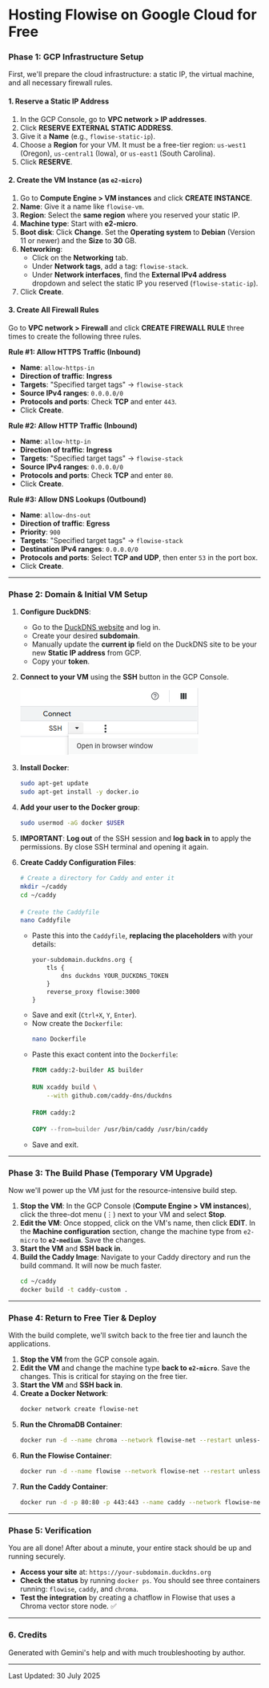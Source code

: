 # Hosting Flowise on Google Cloud for Free
### Phase 1: GCP Infrastructure Setup

First, we'll prepare the cloud infrastructure: a static IP, the virtual machine, and all necessary firewall rules.

#### 1\. Reserve a Static IP Address

1.  In the GCP Console, go to **VPC network \> IP addresses**.
2.  Click **RESERVE EXTERNAL STATIC ADDRESS**.
3.  Give it a **Name** (e.g., `flowise-static-ip`).
4.  Choose a **Region** for your VM. It must be a free-tier region: `us-west1` (Oregon), `us-central1` (Iowa), or `us-east1` (South Carolina).
5.  Click **RESERVE**.

#### 2\. Create the VM Instance (as `e2-micro`)

1.  Go to **Compute Engine \> VM instances** and click **CREATE INSTANCE**.
2.  **Name**: Give it a name like `flowise-vm`.
3.  **Region**: Select the **same region** where you reserved your static IP.
4.  **Machine type**: Start with **e2-micro**.
5.  **Boot disk**: Click **Change**. Set the **Operating system** to **Debian** (Version 11 or newer) and the **Size** to **30** GB.
6.  **Networking**:
      * Click on the **Networking** tab.
      * Under **Network tags**, add a tag: `flowise-stack`.
      * Under **Network interfaces**, find the **External IPv4 address** dropdown and select the static IP you reserved (`flowise-static-ip`).
7.  Click **Create**.

#### 3\. Create All Firewall Rules

Go to **VPC network \> Firewall** and click **CREATE FIREWALL RULE** three times to create the following three rules.

**Rule \#1: Allow HTTPS Traffic (Inbound)**

  * **Name**: `allow-https-in`
  * **Direction of traffic**: **Ingress**
  * **Targets**: "Specified target tags" -\> `flowise-stack`
  * **Source IPv4 ranges**: `0.0.0.0/0`
  * **Protocols and ports**: Check **TCP** and enter `443`.
  * Click **Create**.

**Rule \#2: Allow HTTP Traffic (Inbound)**

  * **Name**: `allow-http-in`
  * **Direction of traffic**: **Ingress**
  * **Targets**: "Specified target tags" -\> `flowise-stack`
  * **Source IPv4 ranges**: `0.0.0.0/0`
  * **Protocols and ports**: Check **TCP** and enter `80`.
  * Click **Create**.

**Rule \#3: Allow DNS Lookups (Outbound)**

  * **Name**: `allow-dns-out`
  * **Direction of traffic**: **Egress**
  * **Priority**: `900`
  * **Targets**: "Specified target tags" -\> `flowise-stack`
  * **Destination IPv4 ranges**: `0.0.0.0/0`
  * **Protocols and ports**: Select **TCP and UDP**, then enter `53` in the port box.
  * Click **Create**.

-----

### Phase 2: Domain & Initial VM Setup

1.  **Configure DuckDNS**:
      * Go to the [DuckDNS website](https://www.duckdns.org/) and log in.
      * Create your desired **subdomain**.
      * Manually update the **current ip** field on the DuckDNS site to be your new **Static IP address** from GCP.
      * Copy your **token**.
2.  **Connect to your VM** using the **SSH** button in the GCP Console.

    ![Alt Text](SSH_Terminal_Open.png "To open SSH")

3.  **Install Docker**:
    ```bash
    sudo apt-get update
    sudo apt-get install -y docker.io
    ```
4.  **Add your user to the Docker group**:
    ```bash
    sudo usermod -aG docker $USER
    ```
5.  **IMPORTANT**: **Log out** of the SSH session and **log back in** to apply the permissions. By close SSH terminal and opening it again.
6.  **Create Caddy Configuration Files**:
    ```bash
    # Create a directory for Caddy and enter it
    mkdir ~/caddy
    cd ~/caddy

    # Create the Caddyfile
    nano Caddyfile
    ```
      * Paste this into the `Caddyfile`, **replacing the placeholders** with your details:
        ```
        your-subdomain.duckdns.org {
            tls {
                dns duckdns YOUR_DUCKDNS_TOKEN
            }
            reverse_proxy flowise:3000
        }
        ```
      * Save and exit (`Ctrl+X`, `Y`, `Enter`).
      * Now create the `Dockerfile`:
        ```bash
        nano Dockerfile
        ```
      * Paste this exact content into the `Dockerfile`:
        ```dockerfile
        FROM caddy:2-builder AS builder

        RUN xcaddy build \
            --with github.com/caddy-dns/duckdns

        FROM caddy:2

        COPY --from=builder /usr/bin/caddy /usr/bin/caddy
        ```
      * Save and exit.

-----

### Phase 3: The Build Phase (Temporary VM Upgrade)

Now we'll power up the VM just for the resource-intensive build step.

1.  **Stop the VM**: In the GCP Console (**Compute Engine \> VM instances**), click the three-dot menu (⋮) next to your VM and select **Stop**.
2.  **Edit the VM**: Once stopped, click on the VM's name, then click **EDIT**. In the **Machine configuration** section, change the machine type from `e2-micro` to **`e2-medium`**. Save the changes.
3.  **Start the VM** and **SSH back in**.
4.  **Build the Caddy Image**: Navigate to your Caddy directory and run the build command. It will now be much faster.
    ```bash
    cd ~/caddy
    docker build -t caddy-custom .
    ```

-----

### Phase 4: Return to Free Tier & Deploy

With the build complete, we'll switch back to the free tier and launch the applications.

1.  **Stop the VM** from the GCP console again.
2.  **Edit the VM** and change the machine type **back to `e2-micro`**. Save the changes. This is critical for staying on the free tier.
3.  **Start the VM** and **SSH back in**.
4.  **Create a Docker Network**:
    ```bash
    docker network create flowise-net
    ```
5.  **Run the ChromaDB Container**:
    ```bash
    docker run -d --name chroma --network flowise-net --restart unless-stopped -v ~/chroma_data:/chroma/chroma -p 8000:8000 chromadb/chroma
    ```
6.  **Run the Flowise Container**:
    ```bash
    docker run -d --name flowise --network flowise-net --restart unless-stopped -v ~/flowise_data:/root/.flowise -e CHROMA_URL="http://chroma:8000" flowiseai/flowise
    ```
7.  **Run the Caddy Container**:
    ```bash
    docker run -d -p 80:80 -p 443:443 --name caddy --network flowise-net --restart unless-stopped -v ~/caddy/Caddyfile:/etc/caddy/Caddyfile caddy-custom
    ```

-----

### Phase 5: Verification

You are all done\! After about a minute, your entire stack should be up and running securely.

  * **Access your site** at: `https://your-subdomain.duckdns.org`
  * **Check the status** by running `docker ps`. You should see three containers running: `flowise`, `caddy`, and `chroma`.
  * **Test the integration** by creating a chatflow in Flowise that uses a Chroma vector store node. ✅

-----
### 6\. Credits

Generated with Gemini's help and with much troubleshooting by author.

-----

Last Updated: 30 July 2025